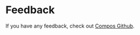 # Feedback

If you have any feedback, check out [Compos Github](https://github.com/ComposProtocol/Compos/issues).
